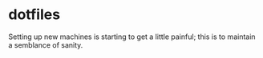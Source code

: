 # dotfiles
Setting up new machines is starting to get a little painful; this is to maintain a semblance of sanity.
